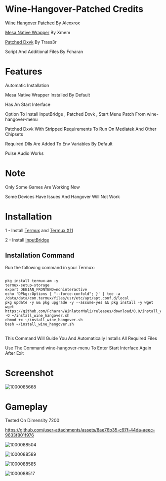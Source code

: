 # Wine-Hangover-Patched Credits 

[Wine Hangover Patched](https://github.com/alexvorxx/hangover-termux/releases/tag/9.22) By Alexxrox 

[Mesa Native Wrapper](https://github.com/xMeM/termux-packages/actions) By Xmem 

[Patched Dxvk](https://github.com/Trass3r/dxvk/actions/runs/11881817846) By Trass3r 

Script And Additional Files By Fcharan 

# Features

Automatic Installation 

Mesa Native Wrapper Installed By Default 

Has An Start Interface 

Option To Install InputBridge , Patched Dxvk , Start Menu Patch From wine-hangover-menu 

Patched Dxvk With Stripped Requirements To Run On Mediatek And Other Chipsets 

Required Dlls Are Added To Env Variables By Default 

Pulse Audio Works

# Note

Only Some Games Are Working Now

Some Devices Have Issues And Hangover Will Not Work

# Installation 

1 - Install [Termux](https://github.com/Fcharan/WinlatorMali/releases/download/0.0/Termux_0.118.1.apk)  and  [Termux X11](https://raw.githubusercontent.com/olegos2/mobox/main/components/termux-x11.apk)

2 - Install [InputBridge](https://raw.githubusercontent.com/olegos2/mobox/main/components/inputbridge.apk)

## Installation Command

Run the following command in your Termux:

<pre>
<code>
pkg install termux-am -y
termux-setup-storage
export DEBIAN_FRONTEND=noninteractive
echo 'DPkg::Options { "--force-confold"; }' | tee -a /data/data/com.termux/files/usr/etc/apt/apt.conf.d/local
pkg update -y && pkg upgrade -y --assume-yes && pkg install -y wget
wget https://github.com/Fcharan/WinlatorMali/releases/download/0.0/install_wine_hangover.sh -O ~/install_wine_hangover.sh
chmod +x ~/install_wine_hangover.sh
bash ~/install_wine_hangover.sh
</code>
</pre>

This Command Will Guide You And Automatically Installs All Required Files

Use The Command wine-hangover-menu To Enter Start Interface Again After Exit

# Screenshot 

![1000085668](https://github.com/user-attachments/assets/b431e1e9-549b-47d4-804b-583e61b882b2)

# Gameplay

Tested On Dimensity 7200

https://github.com/user-attachments/assets/8ae76b35-c97f-44da-aeec-9633f801f976

![1000088504](https://github.com/user-attachments/assets/4e2463da-b1b0-4795-a2f5-1ae1a9900f86)

![1000088589](https://github.com/user-attachments/assets/5dc386a4-fa97-41ea-b848-b6f3468d9bca)

![1000088585](https://github.com/user-attachments/assets/0165ec33-a992-4670-b51c-d99baeb10a20)

![1000088517](https://github.com/user-attachments/assets/df6697c5-448a-4c8a-a217-ffae3c107dd9)


